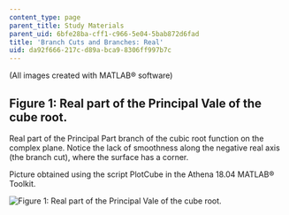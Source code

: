 ```yaml
---
content_type: page
parent_title: Study Materials
parent_uid: 6bfe28ba-cff1-c966-5e04-5bab872d6fad
title: 'Branch Cuts and Branches: Real'
uid: da92f666-217c-d89a-bca9-8306ff997b7c
---
```


(All images created with MATLAB® software)

Figure 1: Real part of the Principal Vale of the cube root.
-----------------------------------------------------------

Real part of the Principal Part branch of the cubic root function on the complex plane. Notice the lack of smoothness along the negative real axis (the branch cut), where the surface has a corner.

Picture obtained using the script PlotCube in the Athena 18.04 MATLAB® Toolkit.

![Figure 1: Real part of the Principal Vale of the cube root.](/courses/mathematics/18-04-complex-variables-with-applications-fall-1999/study-materials/ReCubeRootPVH.GIF)